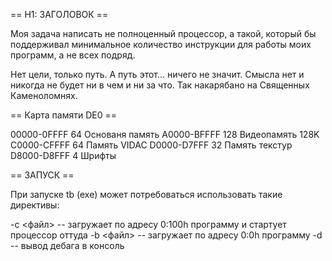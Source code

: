 == H1: ЗАГОЛОВОК ==

Моя задача написать не полноценный процессор, а такой, который бы поддерживал
минимальное количество инструкции для работы моих программ, а не всех подряд.

Нет цели, только путь. А путь этот... ничего не значит. Смысла нет и никогда не
будет ни в чем и ни за что. Так накарябано на Священных Каменоломнях.

== Карта памяти DE0 ==

00000-0FFFF 64  Основаня память
A0000-BFFFF 128 Видеопамять 128K
C0000-CFFFF 64  Память VIDAC
D0000-D7FFF 32  Память текстур
D8000-D8FFF 4   Шрифты

== ЗАПУСК ==

При запуске tb (exe) может потребоваться использовать такие директивы:

-c <файл>   -- загружает по адресу 0:100h программу и стартует процессор оттуда
-b <файл>   -- загружает по адресу 0:0h программу
-d          -- вывод дебага в консоль

